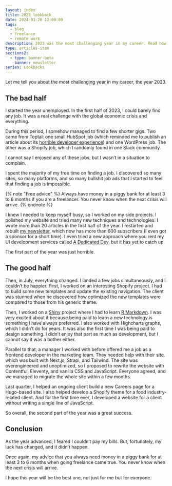 ```yaml
---
layout: index
title: 2023 lookback
date: 2024-01-20 12:00:00
tags:
  - blog
  - freelance
  - remote work
description: 2023 was the most challenging year in my career. Read how global crisis affected me and learn which technologies I have worked with.
type: articles-item
sections2:
  - type: banner-beta
    banner: newsletter
series: Lookbacks
---
```


Let me tell you about the most challenging year in my career, the year 2023.

## The bad half

I started the year unemployed. In the first half of 2023, I could barely find any job. It was a real challenge with the global economic crisis and everything.

During this period, I somehow managed to find a few shorter gigs. Two came from Toptal: one small HubSpot job (which reminded me to publish an article about its  [horrible developer experience](/articles/nightmare-dx-hubspot/)) and one WordPress job. The other was a Shopify job, which I randomly found in one Slack community.

I cannot say I enjoyed any of these jobs, but I wasn’t in a situation to complain.

I spent the majority of my free time on finding a job. I discovered so many sites, so many platforms, and so many bullshit job ads that I started to feel that finding a job is impossible.

{% note "Free advice" %}
Always have money in a piggy bank for at least 3 to 6 months if you are a freelancer. You never know when the next crisis will arrive.
{% endnote %}

I knew I needed to keep myself busy, so I worked on my side projects. I polished my website and tried many new techniques and technologies. I wrote more than 20 articles in the first half of the year. I restarted and rebuilt [my newsletter](http://localhost:8080/side-projects/ui-dev-newsletter/archive/), which now has more than 600 subscribers (I even got a sponsor for a short time). I even tried a new approach where you rent my UI development services called [A Dedicated Dev](https://adedicated.dev/), but it has yet to catch up.

The first part of the year was just horrible.

## The good half

Then, in July, everything changed. I landed a few jobs simultaneously, and I couldn’t be happier. First, I worked on an interesting Shopify project. I had to build some new templates and update the existing navigation. The client was stunned when he discovered how optimized the new templates were compared to those from his generic theme.

Then, I worked on a [Shiny](https://www.rstudio.com/products/shiny/) project where I had to learn [R Markdown](https://rmarkdown.rstudio.com/). I was very excited about it because being paid to learn a new technology is something I have always preferred. I also worked with Highcharts graphs, which I didn’t do for years. It was also the first time I was being paid to design something. I didn’t enjoy that part as much as development, but I cannot say it was a bother either.

Parallel to that, a manager I worked with before offered me a job as a frontend developer in the marketing team. They needed help with their site, which was built with Next.js, Strapi, and Tailwind. The site was overengineered and unoptimized, so I proposed to rewrite the website with Contentful, Eleventy, and vanilla CSS and JavaScript. Everyone agreed, and we managed to migrate the whole site within a few months.

Last quarter, I helped an ongoing client build a new Careers page for a Hugo-based site. I also helped develop a Shopify theme for a food industry-related client. And for the first time ever, I developed a website for a client without writing a single line of JavaScript.

So overall, the second part of the year was a great success.

## Conclusion

As the year advanced, I feared I couldn’t pay my bills. But, fortunately, my luck has changed, and it didn’t happen.

Once again, my advice that you always need money in a piggy bank for at least 3 to 6 months when going freelance came true. You never know when the next crisis will arrive.

I hope this year will be the best one, not just for me but for everyone.
